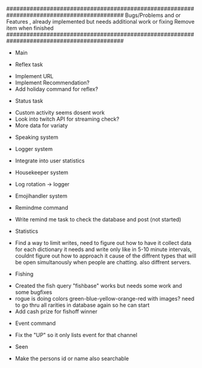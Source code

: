 ###########################################################################################
Bugs/Problems and or Features , already implemented but needs additional work or fixing
Remove item when finished
###########################################################################################

* Main

* Reflex task
- Implement URL
- Implement Recommendation?
- Add holiday command for reflex?

* Status task
- Custom activity seems dosent work
- Look into twitch API for streaming check?
- More data for variaty

* Speaking system

* Logger system
- Integrate into user statistics

* Housekeeper system
- Log rotation -> logger

* Emojihandler system

* Remindme command
- Write remind me task to check the database and post (not started)

* Statistics
- Find a way to limit writes, need to figure out how to have it collect data for each dictionary it needs and write
only like in 5-10 minute intervals, couldnt figure out how to approach it cause of the diffrent types that will be open
simultanously when people are chatting. also diffrent servers.

* Fishing
- Created the fish query "fishbase" works but needs some work and some bugfixes
- rogue is doing colors green-blue-yellow-orange-red with images? need to go thru all rarities in database again
so he can start
- Add cash prize for fishoff winner

* Event command
- Fix the "UP" so it only lists event for that channel

* Seen
- Make the persons id or name also searchable